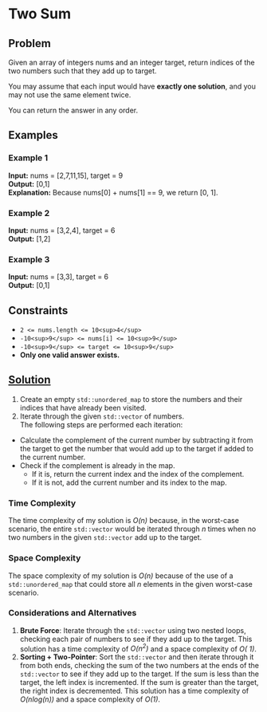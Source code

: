 # Two Sum

## Problem

Given an array of integers nums and an integer target, return indices of the two numbers such that they add up to
target.

You may assume that each input would have **exactly one solution**, and you may not use the same element twice.

You can return the answer in any order.

## Examples

### Example 1

**Input:** nums = [2,7,11,15], target = 9  
**Output:** [0,1]  
**Explanation:** Because nums[0] + nums[1] == 9, we return [0, 1].

### Example 2

**Input:** nums = [3,2,4], target = 6  
**Output:** [1,2]

### Example 3

**Input:** nums = [3,3], target = 6  
**Output:** [0,1]

## Constraints

- `2 <= nums.length <= 10<sup>4</sup>`
- `-10<sup>9</sup> <= nums[i] <= 10<sup>9</sup>`
- `-10<sup>9</sup> <= target <= 10<sup>9</sup>`
- **Only one valid answer exists.**

## [Solution](https://github.com/TateHouse/LeetCode/blob/master/Algorithms/TwoSum/TwoSum.cpp)

1. Create an empty `std::unordered_map` to store the numbers and their indices that have already been visited.
2. Iterate through the given `std::vector` of numbers.  
   The following steps are performed each iteration:

- Calculate the complement of the current number by subtracting it from the target to get the number that would
  add up to the target if added to the current number.
- Check if the complement is already in the map.
    - If it is, return the current index and the index of the complement.
    - If it is not, add the current number and its index to the map.

### Time Complexity

The time complexity of my solution is *O(n)* because, in the worst-case scenario, the entire `std::vector` would be
iterated through *n* times when no two numbers in the given `std::vector` add up to the target.

### Space Complexity

The space complexity of my solution is *O(n)* because of the use of a `std::unordered_map` that could store all *n*
elements in the given worst-case scenario.

### Considerations and Alternatives

1. **Brute Force**: Iterate through the `std::vector` using two nested loops, checking each pair of numbers to see if
   they add up to the target. This solution has a time complexity of *O(n<sup>2</sup>)* and a space complexity of *O(
   1)*.
2. **Sorting + Two-Pointer**: Sort the `std::vector` and then iterate through it from both ends, checking the sum of the
   two numbers at the ends of the `std::vector` to see if they add up to the target. If the sum is less than the target,
   the left index is incremented. If the sum is greater than the target, the right index is decremented. This solution
   has a time complexity of *O(nlog(n))* and a space complexity of *O(1)*.
